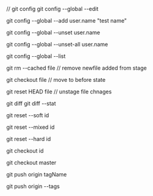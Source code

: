 // git config
git config --global --edit

git config --global --add user.name "test name"

git config --global --unset user.name 

git config --global --unset-all user.name

git config --global --list


 
git rm --cached file // remove newfile added from stage

git checkout file // move to before state

git reset HEAD file // unstage file chnages

git diff
git diff --stat


git reset --soft id

git reset --mixed id

git reset --hard id

git checkout id

git checkout master

git push origin tagName

git push origin --tags



 